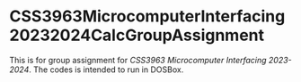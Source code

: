 # CSS3963MicrocomputerInterfacing20232024CalcGroupAssignment
This is for group assignment for *CSS3963 Microcomputer Interfacing 2023-2024*. The codes is intended to run in DOSBox.
